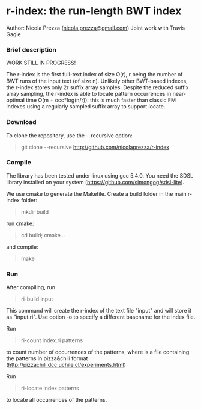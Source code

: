 r-index: the run-length BWT index
===============
Author: Nicola Prezza (nicola.prezza@gmail.com)
Joint work with Travis Gagie

### Brief description

WORK STILL IN PROGRESS!

The r-index is the first full-text index of size O(r), r being the number of BWT runs of the input text (of size n). Unlikely other BWT-based indexes, the r-index stores only 2r suffix array samples. Despite the reduced suffix array sampling, the r-index is able to locate pattern occurrences in near-optimal time O(m + occ*log(n/r)): this is much faster than classic FM indexes using a regularly sampled suffix array to support locate. 

### Download

To clone the repository, use the --recursive option:

> git clone --recursive http://github.com/nicolaprezza/r-index

### Compile

The library has been tested under linux using gcc 5.4.0. You need the SDSL library installed on your system (https://github.com/simongog/sdsl-lite).

We use cmake to generate the Makefile. Create a build folder in the main r-index folder:

> mkdir build

run cmake:

> cd build; cmake ..

and compile:

> make

### Run

After compiling, run 

>  ri-build input

This command will create the r-index of the text file "input" and will store it as "input.ri". Use option -o to specify a different basename for the index file. 

Run

> ri-count index.ri patterns

to count number of occurrences of the patterns, where <patterns> is a file containing the patterns in pizza&chili format (http://pizzachili.dcc.uchile.cl/experiments.html)

Run

> ri-locate index patterns

to locate all occurrences of the patterns.
